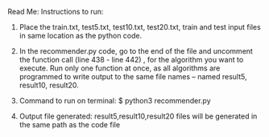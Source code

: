Read Me:
Instructions to run:

1.	Place the train.txt, test5.txt, test10.txt, test20.txt, train and test input files in same location as the python code.

2.	In the recommender.py code, go to the end of the file and uncomment the function call (line 438 - line 442) , for the algorithm you want to execute. Run only one function at once, as all algorithms are programmed to write output to the same file names – named result5, result10, result20.

3.	Command to run on terminal: 
		$ python3 recommender.py
		
4.	Output file generated: 
		result5,result10,result20 files will be generated in the same path as the code file

